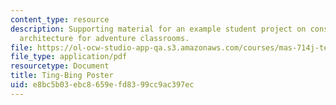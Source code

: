 ```yaml
---
content_type: resource
description: Supporting material for an example student project on constructionist
  architecture for adventure classrooms.
file: https://ol-ocw-studio-app-qa.s3.amazonaws.com/courses/mas-714j-technologies-for-creative-learning-fall-2009/e8bc5b03ebc8659efd8399cc9ac397ec_MITMAS_714JF09_proj2_postr.pdf
file_type: application/pdf
resourcetype: Document
title: Ting-Bing Poster
uid: e8bc5b03-ebc8-659e-fd83-99cc9ac397ec
---
```

